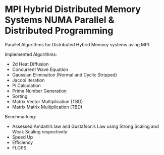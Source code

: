 # MPI Hybrid Distributed Memory Systems NUMA Parallel & Distributed Programming

Parallel Algorithms for Distributed Hybrid Memory systems using MPI.

Implemented Algorithms:
- 2d Heat Diffusion
- Concurrent Wave Equation
- Gaussian Eliminaiton (Normal and Cyclic Stripped)
- Jacobi Iteration
- Pi Calculation
- Prime Number Generation
- Sorting
- Matrix Vector Multiplication (TBD)
- Matrix Matrix Multiplication (TBD)

Benchmarking:
- Assessed Amdahl’s law and Gustafson’s Law using Strong Scaling and Weak Scaling respectively
- Speed Up
- Efficiency
- FLOPS
